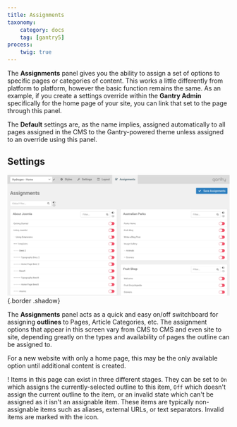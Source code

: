 ```yaml
---
title: Assignments
taxonomy:
    category: docs
    tag: [gantry5]
process:
    twig: true
---
```


The **Assignments** panel gives you the ability to assign a set of options to specific pages or categories of content. This works a little differently from platform to platform, however the basic function remains the same. As an example, if you create a settings override within the **Gantry Admin** specifically for the home page of your site, you can link that set to the page through this panel.

The **Default** settings are, as the name implies, assigned automatically to all pages assigned in the CMS to the Gantry-powered theme unless assigned to an override using this panel.

Settings
-----

![Assignments](assignments.png) {.border .shadow}

The **Assignments** panel acts as a quick and easy on/off switchboard for assigning **outlines** to Pages, Article Categories, etc. The assignment options that appear in this screen vary from CMS to CMS and even site to site, depending greatly on the types and availability of pages the outline can be assigned to.

For a new website with only a home page, this may be the only available option until additional content is created.

! Items in this page can exist in three different stages. They can be set to `On` which assigns the currently-selected outline to this item, `Off` which doesn't assign the current outline to the item, or an invalid state which can't be assigned as it isn't an assignable item. These items are typically non-assignable items such as aliases, external URLs, or text separators. Invalid items are marked with the <i class="fa fa-toggle-off"></i> icon.